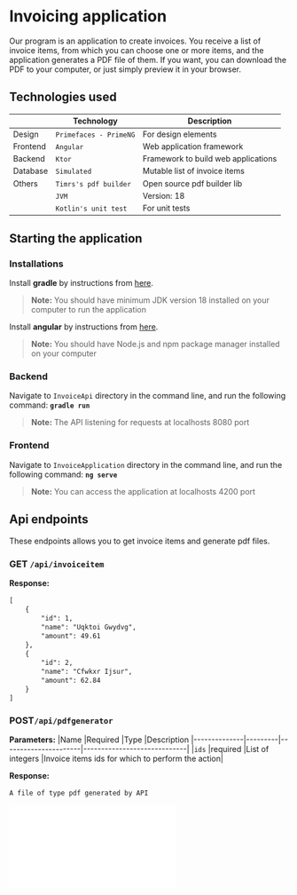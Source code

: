 # Invoicing application
Our program is an application to create invoices. 
You receive a list of invoice items, from which you can choose one or more items, and the application generates a PDF file of them. 
If you want, you can download the PDF to your computer, or just simply preview it in your browser. 
## Technologies used 
|                |Technology                     |Description                         |
|----------------|-------------------------------|-----------------------------|
|Design			 |`Primefaces - PrimeNG`		 |For design elements		   |
|Frontend		 |`Angular`            |Web application framework 				           |
|Backend		 |`Ktor`          			 |Framework to build web applications|
|Database        |`Simulated`					 |Mutable list of invoice items|
|Others			 |`Timrs's pdf builder`			 |Open source pdf builder lib  |
|				 |`JVM`							 |Version: 18				   |
|				 |`Kotlin's unit test`		     |For unit tests			   |
## Starting the application
### Installations
Install **gradle** by instructions from [here](https://gradle.org/install/). 
> **Note:** You should have minimum JDK version 18 installed on your computer to run the application

Install **angular** by instructions from [here](https://angular.io/guide/setup-local). 
> **Note:** You should have Node.js and npm package manager installed on your computer

### Backend
Navigate to `InvoiceApi` directory in the command line, and run the following command: **```gradle run```**
> **Note:** The API listening for requests at localhosts 8080 port

### Frontend
Navigate to `InvoiceApplication` directory in the command line, and run the following command: **```ng serve```**
> **Note:** You can access the application at localhosts 4200 port

## Api endpoints
These endpoints allows you to get invoice items and generate pdf files.
### GET ```/api/invoiceitem```
**Response:**
```
[
    {
        "id": 1,
        "name": "Uqktoi Gwydvg",
        "amount": 49.61
    },
    {
        "id": 2,
        "name": "Cfwkxr Ijsur",
        "amount": 62.84
    }
]
```
### POST```/api/pdfgenerator```
**Parameters:**
|Name          |Required |Type                  |Description
|--------------|---------|----------------------|-----------------------------|
|`ids`		   |required |List of integers		|Invoice items ids for which to perform the action|

**Response:**
```
A file of type pdf generated by API
```

![Example](example.pdf)